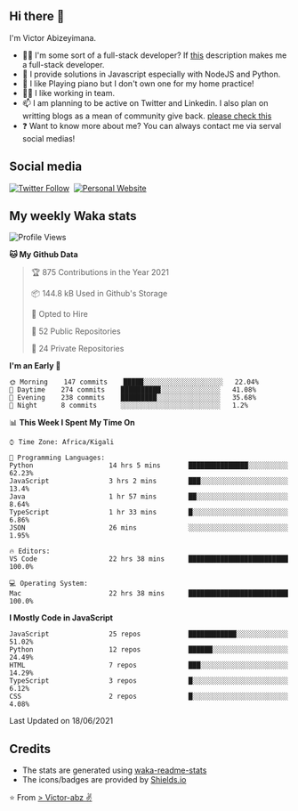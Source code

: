 ## Hi there 👋
I'm Victor Abizeyimana.  
- 👨‍💻 I'm some sort of a full-stack developer? If [this](https://www.w3schools.com/whatis/whatis_fullstack.asp) description makes me a full-stack developer.
- 🌱 I provide solutions in Javascript especially with NodeJS and Python. 
- 🎹 I like Playing piano but I don't own one for my home practice!
- 👯‍♀️ I like working in team.
- 📫 I am planning to be active on Twitter and Linkedin. I also plan on writting blogs as a mean of community give back. [please check this](https://victor-abz.com/)
- ❓ Want to know more about me? You can always contact me via serval social medias!

## Social media
[![Twitter Follow](https://img.shields.io/twitter/follow/vicky_abz?color=%231DA1F2&label=Twitter&style=for-the-badge&logo=twitter&logoColor=ffffff)](https://twitter.com/vicky_abz)
‎‎ [![Personal Website](https://img.shields.io/static/v1?label=visit&message=victor-abz.com&color=%235F021F&style=for-the-badge)](https://victor-abz.com/)

## My weekly Waka stats
<!--START_SECTION:waka-->
![Profile Views](http://img.shields.io/badge/Profile%20Views-0-blue)

**🐱 My Github Data** 

> 🏆 875 Contributions in the Year 2021
 > 
> 📦 144.8 kB Used in Github's Storage 
 > 
> 💼 Opted to Hire
 > 
> 📜 52 Public Repositories 
 > 
> 🔑 24 Private Repositories  
 > 
**I'm an Early 🐤** 

```text
🌞 Morning    147 commits    █████░░░░░░░░░░░░░░░░░░░░   22.04% 
🌆 Daytime    274 commits    ██████████░░░░░░░░░░░░░░░   41.08% 
🌃 Evening    238 commits    █████████░░░░░░░░░░░░░░░░   35.68% 
🌙 Night      8 commits      ░░░░░░░░░░░░░░░░░░░░░░░░░   1.2%

```


📊 **This Week I Spent My Time On** 

```text
⌚︎ Time Zone: Africa/Kigali

💬 Programming Languages: 
Python                   14 hrs 5 mins       ███████████████░░░░░░░░░░   62.23% 
JavaScript               3 hrs 2 mins        ███░░░░░░░░░░░░░░░░░░░░░░   13.4% 
Java                     1 hr 57 mins        ██░░░░░░░░░░░░░░░░░░░░░░░   8.64% 
TypeScript               1 hr 33 mins        █░░░░░░░░░░░░░░░░░░░░░░░░   6.86% 
JSON                     26 mins             ░░░░░░░░░░░░░░░░░░░░░░░░░   1.95%

🔥 Editors: 
VS Code                  22 hrs 38 mins      █████████████████████████   100.0%

💻 Operating System: 
Mac                      22 hrs 38 mins      █████████████████████████   100.0%

```

**I Mostly Code in JavaScript** 

```text
JavaScript               25 repos            ████████████░░░░░░░░░░░░░   51.02% 
Python                   12 repos            ██████░░░░░░░░░░░░░░░░░░░   24.49% 
HTML                     7 repos             ███░░░░░░░░░░░░░░░░░░░░░░   14.29% 
TypeScript               3 repos             █░░░░░░░░░░░░░░░░░░░░░░░░   6.12% 
CSS                      2 repos             █░░░░░░░░░░░░░░░░░░░░░░░░   4.08%

```



 Last Updated on 18/06/2021
<!--END_SECTION:waka-->

## Credits
- The stats are generated using [waka-readme-stats](https://github.com/anmol098/waka-readme-stats)
- The icons/badges are provided by [Shields.io](https://shields.io/)

⭐️ From [> Victor-abz ✌](https://victor-abz.com/)

